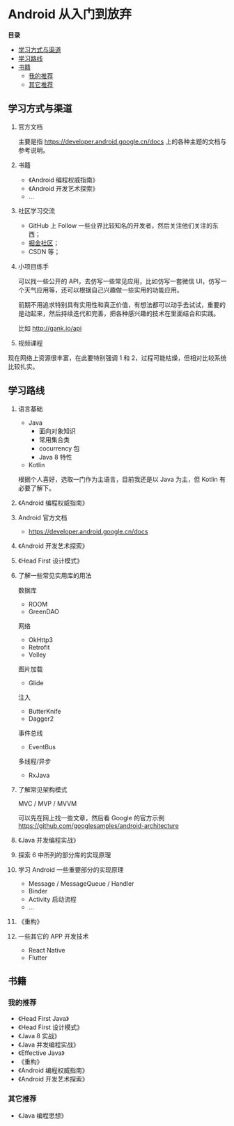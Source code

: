 # Android 从入门到放弃

**目录**

<!-- vim-markdown-toc GFM -->

* [学习方式与渠道](#学习方式与渠道)
* [学习路线](#学习路线)
* [书籍](#书籍)
    * [我的推荐](#我的推荐)
    * [其它推荐](#其它推荐)

<!-- vim-markdown-toc -->

## 学习方式与渠道

1. 官方文档

    主要是指 <https://developer.android.google.cn/docs> 上的各种主题的文档与参考说明。

2. 书籍
    - 《Android 编程权威指南》
    - 《Android 开发艺术探索》
    - ...
    
3. 社区学习交流
    - GitHub 上 Follow 一些业界比较知名的开发者，然后关注他们关注的东西；
    - [掘金社区](https://juejin.im)；
    - CSDN 等；

4. 小项目练手

    可以找一些公开的 API，去仿写一些常见应用，比如仿写一套微信 UI，仿写一个天气应用等，还可以根据自己兴趣做一些实用的功能应用。

    前期不用追求特别具有实用性和真正价值，有想法都可以动手去试试，重要的是动起来，然后持续迭代和完善，把各种感兴趣的技术在里面结合和实践。

    比如 <http://gank.io/api>

5. 视频课程
    
现在网络上资源很丰富，在此要特别强调 1 和 2，过程可能枯燥，但相对比较系统比较扎实。

## 学习路线

1. 语言基础

    - Java
        - 面向对象知识
        - 常用集合类
        - cocurrency 包
        - Java 8 特性
    - Kotlin

    根据个人喜好，选取一门作为主语言，目前我还是以 Java 为主，但 Kotlin 有必要了解下。

2. 《Android 编程权威指南》

3. Android 官方文档

    - <https://developer.android.google.cn/docs> 

4. 《Android 开发艺术探索》

5. 《Head First 设计模式》

6. 了解一些常见实用库的用法

    数据库
    
    - ROOM
    - GreenDAO

    网络

    - OkHttp3
    - Retrofit
    - Volley

    图片加载

    - Glide

    注入

    - ButterKnife
    - Dagger2

    事件总线

    - EventBus
    
    多线程/异步

    - RxJava

7. 了解常见架构模式

    MVC / MVP / MVVM

    可以先在网上找一些文章，然后看 Google 的官方示例 <https://github.com/googlesamples/android-architecture>

8. 《Java 并发编程实战》

9. 探索 6 中所列的部分库的实现原理

10. 学习 Android 一些重要部分的实现原理

    - Message / MessageQueue / Handler
    - Binder
    - Activity 启动流程
    - ...

11. 《重构》

12. 一些其它的 APP 开发技术

    - React Native
    - Flutter

## 书籍

### 我的推荐

- 《Head First Java》
- 《Head First 设计模式》
- 《Java 8 实战》
- 《Java 并发编程实战》
- 《Effective Java》
- 《重构》
- 《Android 编程权威指南》
- 《Android 开发艺术探索》

### 其它推荐

- 《Java 编程思想》
